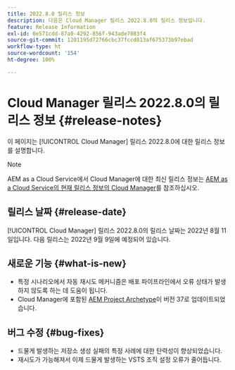 ```yaml
---
title: 2022.8.0 릴리스 정보
description: 다음은 Cloud Manager 릴리스 2022.8.0의 릴리스 정보입니다.
feature: Release Information
exl-id: 0e571cdd-87a0-4292-856f-943ade7083f4
source-git-commit: 1201195d72766cbc37fccd813af675373b97ebad
workflow-type: ht
source-wordcount: '154'
ht-degree: 100%

---
```


# Cloud Manager 릴리스 2022.8.0의 릴리스 정보 {#release-notes}

이 페이지는 [!UICONTROL Cloud Manager] 릴리스 2022.8.0에 대한 릴리스 정보를 설명합니다.

>[!NOTE]
>
>AEM as a Cloud Service에서 Cloud Manager에 대한 최신 릴리스 정보는 [AEM as a Cloud Service의 현재 릴리스 정보의 Cloud Manager](https://experienceleague.adobe.com/docs/experience-manager-cloud-service/content/implementing/using-cloud-manager/release-notes-cloud-manager/release-notes-cm-current.html)를 참조하십시오.

## 릴리스 날짜 {#release-date}

[!UICONTROL Cloud Manager] 릴리스 2022.8.0의 릴리스 날짜는 2022년 8월 11일입니다. 다음 릴리스는 2022년 9월 9일에 예정되어 있습니다.

## 새로운 기능 {#what-is-new}

* 특정 시나리오에서 자동 재시도 메커니즘은 배포 파이프라인에서 오류 상태가 발생하지 않도록 하는 데 도움이 됩니다.
* Cloud Manager에 포함된 [AEM Project Archetype](https://experienceleague.adobe.com/docs/experience-manager-core-components/using/developing/archetype/overview.html)이 버전 37로 업데이트되었습니다.

## 버그 수정 {#bug-fixes}

* 드물게 발생하는 저장소 생성 실패의 특정 사례에 대한 탄력성이 향상되었습니다.
* 재시도가 가능해져서 이제 드물게 발생하는 VSTS 조직 설정 오류가 줄어듭니다.
